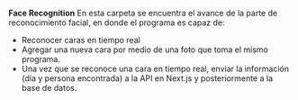 **Face Recognition**
En esta carpeta se encuentra el avance de la parte de reconocimiento facial, en donde el programa es capaz de:
* Reconocer caras en tiempo real 
* Agregar una nueva cara por medio de una foto que toma el mismo programa.
* Una vez que se reconoce una cara en tiempo real, enviar la información (día y persona encontrada) a la API en Next.js y posteriormente a la base de datos.
